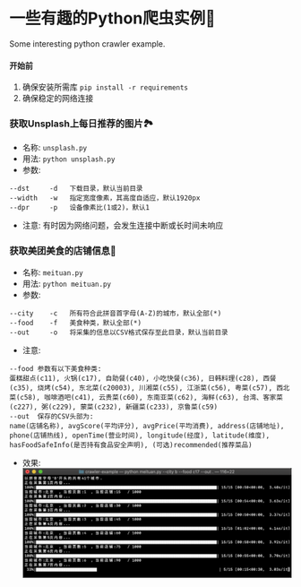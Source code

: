 # 一些有趣的Python爬虫实例🐛
Some interesting python crawler example. 

#### 开始前
1. 确保安装所需库
`pip install -r requirements`
2. 确保稳定的网络连接

### 获取Unsplash上每日推荐的图片🏞
- 名称: `unsplash.py`
- 用法: `python unsplash.py`
- 参数: 
```
--dst     -d   下载目录，默认当前目录
--width   -w   指定宽度像素，其高度自适应，默认1920px
--dpr     -p   设备像素比(1或2)，默认1
```
- 注意: 有时因为网络问题，会发生连接中断或长时间未响应

### 获取美团美食的店铺信息🍱
- 名称: `meituan.py`
- 用法: `python meituan.py`
- 参数:
```
--city    -c   所有符合此拼音首字母(A-Z)的城市，默认全部(*)
--food    -f   美食种类，默认全部(*)
--out     -o   将采集的信息以CSV格式保存至此目录，默认当前目录
```
- 注意:
```
--food 参数有以下美食种类:
蛋糕甜点(c11), 火锅(c17), 自助餐(c40), 小吃快餐(c36), 日韩料理(c28), 西餐(c35), 烧烤(c54), 东北菜(c20003), 川湘菜(c55), 江浙菜(c56), 粤菜(c57), 西北菜(c58), 咖啡酒吧(c41), 云贵菜(c60), 东南亚菜(c62), 海鲜(c63), 台湾、客家菜(c227), 粥(c229), 蒙菜(c232), 新疆菜(c233), 京鲁菜(c59)
--out  保存的CSV头部为:
name(店铺名称), avgScore(平均评分), avgPrice(平均消费), address(店铺地址), phone(店铺热线), openTime(营业时间), longitude(经度), latitude(维度), hasFoodSafeInfo(是否持有食品安全声明), (可选)recommended(推荐菜品)
```
- 效果:
![meituan](./img/meituan.png)
